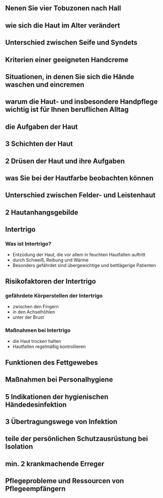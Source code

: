 ## Nenen Sie vier Tobuzonen nach Hall
## wie sich die Haut im Alter verändert
## Unterschied zwischen Seife und Syndets
## Kriterien einer geeigneten Handcreme
## Situationen, in denen Sie sich die Hände waschen und eincremen
## warum die Haut- und insbesondere Handpflege wichtig ist für Ihnen beruflichen Alltag
## die Aufgaben der Haut
## 3 Schichten der Haut
## 2 Drüsen der Haut und ihre Aufgaben
## was Sie bei der Hautfarbe beobachten können
## Unterschied zwischen Felder- und Leistenhaut
## 2 Hautanhangsgebilde
## Intertrigo
### Was ist Intertrigo?
- Entzüdung der Haut, die vor allem in feuchten Hautfalten auftritt
- durch Schweiß, Reibung und Wärme
- Besonders gefährdet sind übergewichtige und bettlägerige Patienten
## Risikofaktoren der Intertrigo
### gefährdete Körperstellen der Intertrigo
- zwischen den Fingern
- in den Achselhöhlen
- unter der Brust
### Maßnahmen bei Intertrigo
- die Haut trocken halten
- Hautfalten regelmäßig kontrollieren
## Funktionen des Fettgewebes
## Maßnahmen bei Personalhygiene
## 5 Indikationen der hygienischen Händedesinfektion
## 3 Übertragungswege von Infektion
## teile der persönlichen Schutzausrüstung bei Isolation
## min. 2 krankmachende Erreger
## Pflegeprobleme und Ressourcen von Pflegeempfängern
